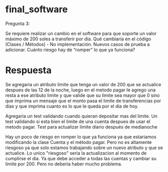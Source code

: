 # final_software

Pregunta 3:

Se requiere realizar un cambio en el software para que soporte un valor máximo de 200 soles a transferir por día.
Qué cambiaría en el código (Clases / Métodos) - No implementación.
Nuevos casos de prueba a adicionar.
Cuánto riesgo hay de “romper” lo que ya funciona?
# Respuesta

Se agregaria un atributo limite que tenga un valor de 200 que se actualice despues de las 12 de la noche, luego en el metodo pagar le agrego una resta a ese atributo limite y que valide que su limite sea mayor que 0 sino que imprima un mensaje que el monto pasa el limite de transferencias por dias y que imprima cuanto es lo que le queda por el dia de hoy.

Agregaria un test validando cuando quieran depositar mas del limite.
Un test validando si esta bien el limite de una cuenta despues de usar el metodo pagar.
Test para actualizar límite diario después de medianoche

Hay un poco de riesgo en romper lo que ya funciona ya que estariamos modificando la clase Cuenta y el método pagar. Pero no es altamente riesgoso ya que solo estamos trabajando sobre un nuevo atributo y que se actualice. Lo unico "riesgoso" seria la actualizacion al momento de cumplirse el dia. Ya que debe acceder a todas las cuentas y cambiar su limite por 200. Pero no deberia haber mucho problema.
